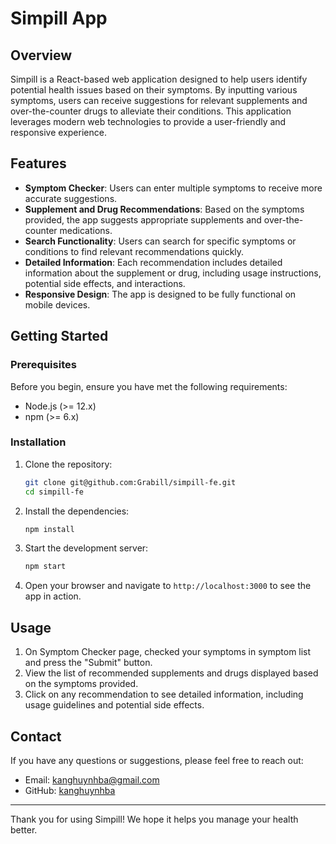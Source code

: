 # Simpill App

## Overview

Simpill is a React-based web application designed to help users identify potential health issues based on their symptoms. By inputting various symptoms, users can receive suggestions for relevant supplements and over-the-counter drugs to alleviate their conditions. This application leverages modern web technologies to provide a user-friendly and responsive experience.

## Features

- **Symptom Checker**: Users can enter multiple symptoms to receive more accurate suggestions.
- **Supplement and Drug Recommendations**: Based on the symptoms provided, the app suggests appropriate supplements and over-the-counter medications.
- **Search Functionality**: Users can search for specific symptoms or conditions to find relevant recommendations quickly.
- **Detailed Information**: Each recommendation includes detailed information about the supplement or drug, including usage instructions, potential side effects, and interactions.
- **Responsive Design**: The app is designed to be fully functional on mobile devices.

## Getting Started

### Prerequisites

Before you begin, ensure you have met the following requirements:

- Node.js (>= 12.x)
- npm (>= 6.x)

### Installation

1. Clone the repository:
    ```bash
    git clone git@github.com:Grabill/simpill-fe.git
    cd simpill-fe
    ```

2. Install the dependencies:
    ```bash
    npm install
    ```

3. Start the development server:
    ```bash
    npm start
    ```

4. Open your browser and navigate to `http://localhost:3000` to see the app in action.

## Usage

1. On Symptom Checker page, checked your symptoms in symptom list and press the "Submit" button.
2. View the list of recommended supplements and drugs displayed based on the symptoms provided.
3. Click on any recommendation to see detailed information, including usage guidelines and potential side effects.

## Contact

If you have any questions or suggestions, please feel free to reach out:

- Email: kanghuynhba@gmail.com
- GitHub: [kanghuynhba](https://github.com/kanghuynhba)

---

Thank you for using Simpill! We hope it helps you manage your health better.
